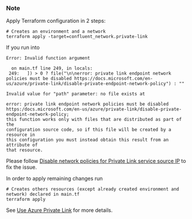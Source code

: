 ### Note

Apply Terraform configuration in 2 steps:

```
# Creates an environment and a network
terraform apply -target=confluent_network.private-link
```

If you run into

```
Error: Invalid function argument

  on main.tf line 249, in locals:
 249:   ]) > 0 ? file("\n\nerror: private link endpoint network policies must be disabled https://docs.microsoft.com/en-us/azure/private-link/disable-private-endpoint-network-policy") : ""

Invalid value for "path" parameter: no file exists at

error: private link endpoint network policies must be disabled
https:/docs.microsoft.com/en-us/azure/private-link/disable-private-endpoint-network-policy;
this function works only with files that are distributed as part of the
configuration source code, so if this file will be created by a resource in
this configuration you must instead obtain this result from an attribute of
that resource.
```

Please follow [Disable network policies for Private Link service source IP](https://docs.microsoft.com/en-us/azure/private-link/disable-private-link-service-network-policy) to fix the issue.

In order to apply remaining changes run
```
# Creates others resources (except already created environment and network) declared in main.tf
terraform apply
```

See [Use Azure Private Link](https://docs.confluent.io/cloud/current/networking/private-links/azure-privatelink.html) for more details.
